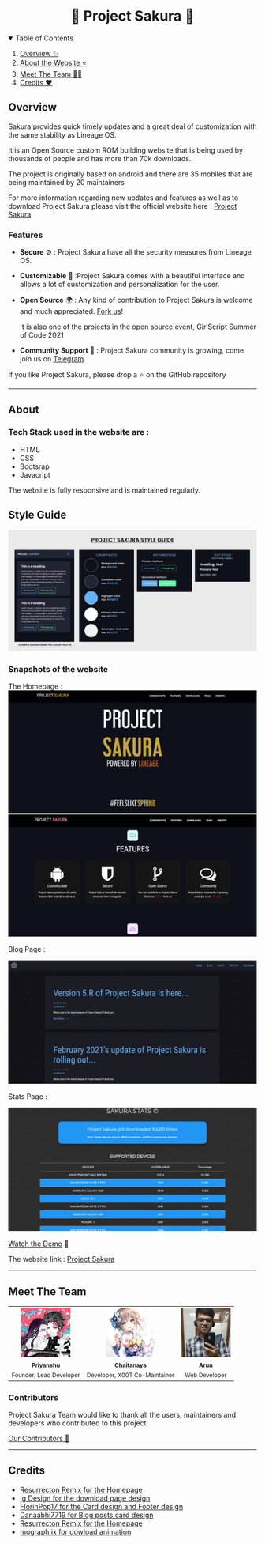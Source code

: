 <div align="center">
  <h1>🌸 Project Sakura 🌸</h1>
</div>
<details open="open">
  <summary>Table of Contents</summary>
  <ol>
  <li><a href="#overview">Overview ✨</a></li>
  <li><a href="#about">About the Website ⭐</a></li>
   <li><a href="#meet">Meet The Team 👨‍💻</a></li>
  <li><a href="#credits">Credits ❤️</a></li>
 </ol>
</details>

## **Overview**

Sakura provides quick timely updates and a great deal of customization with the same stability as Lineage OS.

It is an Open Source custom ROM building website that is being used by thousands of people and has more than 70k downloads.

The project is originally based on android and there are 35 mobiles that are being maintained by 20 maintainers

For more information regarding new updates and features as well as to download Project Sakura please visit the official website here : [Project Sakura](https://projectsakura.xyz)

### **Features**

- **Secure** ⚙️
  : Project Sakura have all the security measures from Lineage OS.
- **Customizable** 🔧 :Project Sakura comes with a beautiful interface and allows a lot of customization and personalization for the user.
- **Open Source** 🌍 : Any kind of contribution to Project Sakura is welcome and much appreciated. [Fork us](https://github.com/ProjectSakura)!

  It is also one of the projects in the open source event, GirlScript Summer of Code 2021

- **Community Support** 🙌 : Project Sakura community is growing, come join us on [Telegram](https://t.me/ProjectSakura).

If you like Project Sakura, please drop a ⭐ on the GitHub repository

---

## **About**

### Tech Stack used in the website are :

- HTML
- CSS
- Bootsrap
- Javacript

The website is fully responsive and is maintained regularly.

## **Style Guide**

<img src="image/StyleGuideby-DevrajDC.PNG"> </img>

### **Snapshots of the website**

The Homepage :
<img src="image\snapshots\homepage.PNG"> </img>
<img src="image\snapshots\homepage_2.PNG"> </img>

Blog Page :

<img src="image\snapshots\blogpage.PNG"> </img>

Stats Page :

<img src="image\snapshots\statspage.PNG"> </img>

[Watch the Demo](https://www.youtube.com/watch?v=7k7nnAVBh9Y) 🎥

The website link : [Project Sakura](https://projectsakura.xyz)

---

## **Meet The Team**

<table>
<tr>
  <td align="center"> <img src="image\maintainers\shen.jpeg" width="100px"> 
  <br>
  <sub><b>Priyanshu</b> <br>
  Founder, Lead Developer
</td>

 <td align="center"> <img src="image\maintainers\mittal.jpeg" width="100px"> 
  <br>
  <sub><b>Chaitanaya</b> <br>
  Developer, X00T Co-Maintainer
</td>

 <td align="center"> <img src="image\maintainers\arun.jpeg" width="100px"> 
  <br>
  <sub><b>Arun</b> <br>
  Web Developer
</td>
</tr> 
</table>

### **Contributors**

Project Sakura Team would like to thank all the users, maintainers and developers who contributed to this project.

[Our Contributors 🌟](https://github.com/ProjectSakura/ProjectSakura.github.io/graphs/contributors)

---

## **Credits**

- [Resurrecton Remix for the Homepage](https://codepen.io/ig_design/pen/omQXoQ)
- [Ig Design for the download page design](https://codepen.io/ig_design/pen/omQXoQ)
- [FlorinPop17 for the Card design and Footer design](https://codepen.io/FlorinPop17/pen/EJKgKB)
- [Danaabhi7719 for Blog posts card design](https://codepen.io/danaabhi7119/pen/NWxjyby)
- [Resurrecton Remix for the Homepage](https://codepen.io/ig_design/pen/omQXoQ)
- [mograph.ix for dowload animation](https://lottiefiles.com/25923-download-arrow)
